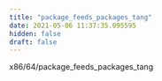 ```yaml
---
title: "package_feeds_packages_tang"
date: 2021-05-06 11:37:35.095595
hidden: false
draft: false
---
```


x86/64/package_feeds_packages_tang

